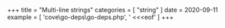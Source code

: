 +++
title = "Multi-line strings"
categories = [ "string" ]
date = 2020-09-11
example = [
   'cove\go-deps\go-deps.php', ' <<<eof'
]
+++
